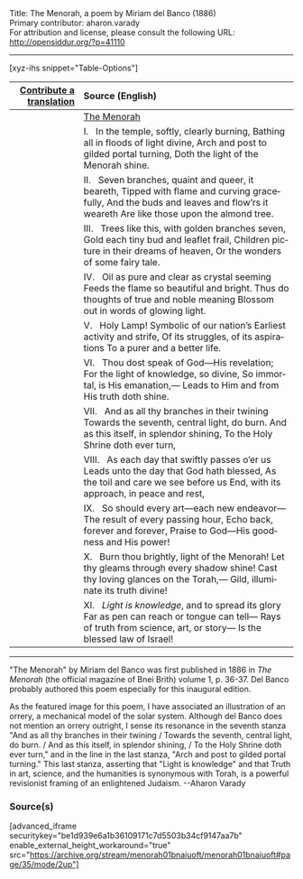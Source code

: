 <html>
<head></head>
<body>
Title: The Menorah, a poem by Miriam del Banco (1886)<br />
Primary contributor: aharon.varady<br />
For attribution and license, please consult the following URL: <a href="http://opensiddur.org/?p=41110">http://opensiddur.org/?p=41110</a>
<p />
<hr />

[xyz-ihs snippet="Table-Options"]<table style="margin-left: auto; margin-right: auto;" class="draggable">
<thead><tr><th id="x" style="text-align: right;"><a href="/contribute/upload/">Contribute a translation</a></th><th style="text-align: left;">Source (English)</th></tr></thead>
<tbody>
<tr><td style="vertical-align:top;">
<div class="liturgy" lang="he" style="text-align: right;">

</div></td>

<td style="vertical-align:top;">
<div class="english" lang="en" style="text-align: left;">
<u>The Menorah</u>
</div></td></tr>


<tr><td style="vertical-align:top;">
<div class="liturgy" lang="he" style="text-align: right;">

</div></td>

<td style="vertical-align:top;">
<div class="english" lang="en" style="text-align: left;">
Ⅰ.
&nbsp;
In the temple, softly, clearly burning,
Bathing all in floods of light divine,
Arch and post to gilded portal turning,
Doth the light of the Menorah shine.
</div></td></tr>


<tr><td style="vertical-align:top;">
<div class="liturgy" lang="he" style="text-align: right;">

</div></td>

<td style="vertical-align:top;">
<div class="english" lang="en" style="text-align: left;">
Ⅱ.
&nbsp;
Seven branches, quaint and queer, it beareth, 
Tipped with flame and curving gracefully,
And the buds and leaves and flow’rs it weareth 
Are like those upon the almond tree.
</div></td></tr>


<tr><td style="vertical-align:top;">
<div class="liturgy" lang="he" style="text-align: right;">

</div></td>

<td style="vertical-align:top;">
<div class="english" lang="en" style="text-align: left;">
Ⅲ.
&nbsp;
Trees like this, with golden branches seven, 
Gold each tiny bud and leaflet frail,
Children picture in their dreams of heaven,
Or the wonders of some fairy tale.
</div></td></tr>


<tr><td style="vertical-align:top;">
<div class="liturgy" lang="he" style="text-align: right;">

</div></td>

<td style="vertical-align:top;">
<div class="english" lang="en" style="text-align: left;">
Ⅳ.
&nbsp;
Oil as pure and clear as crystal seeming 
Feeds the flame so beautiful and bright.
Thus do thoughts of true and noble meaning 
Blossom out in words of glowing light.
</div></td></tr>


<tr><td style="vertical-align:top;">
<div class="liturgy" lang="he" style="text-align: right;">

</div></td>

<td style="vertical-align:top;">
<div class="english" lang="en" style="text-align: left;">
Ⅴ.
&nbsp;
Holy Lamp! Symbolic of our nation’s 
Earliest activity and strife,
Of its struggles, of its aspirations 
To a purer and a better life.
</div></td></tr>


<tr><td style="vertical-align:top;">
<div class="liturgy" lang="he" style="text-align: right;">

</div></td>

<td style="vertical-align:top;">
<div class="english" lang="en" style="text-align: left;">
Ⅵ.
&nbsp;
Thou dost speak of God—His revelation;
For the light of knowledge, so divine,
So immortal, is His emanation,—
Leads to Him and from His truth doth shine.
</div></td></tr>


<tr><td style="vertical-align:top;">
<div class="liturgy" lang="he" style="text-align: right;">

</div></td>

<td style="vertical-align:top;">
<div class="english" lang="en" style="text-align: left;">
Ⅶ.
&nbsp;
And as all thy branches in their twining 
Towards the seventh, central light, do burn. 
And as this itself, in splendor shining,
To the Holy Shrine doth ever turn,
</div></td></tr>


<tr><td style="vertical-align:top;">
<div class="liturgy" lang="he" style="text-align: right;">

</div></td>

<td style="vertical-align:top;">
<div class="english" lang="en" style="text-align: left;">
Ⅷ.
&nbsp;
As each day that swiftly passes o’er us 
Leads unto the day that God hath blessed, 
As the toil and care we see before us 
End, with its approach, in peace and rest,
</div></td></tr>


<tr><td style="vertical-align:top;">
<div class="liturgy" lang="he" style="text-align: right;">

</div></td>

<td style="vertical-align:top;">
<div class="english" lang="en" style="text-align: left;">
Ⅸ.
&nbsp;
So should every art—each new endeavor—
The result of every passing hour,
Echo back, forever and forever,
Praise to God—His goodness and His power!
</div></td></tr>


<tr><td style="vertical-align:top;">
<div class="liturgy" lang="he" style="text-align: right;">

</div></td>

<td style="vertical-align:top;">
<div class="english" lang="en" style="text-align: left;">
Ⅹ.
&nbsp;
Burn thou brightly, light of the Menorah!
Let thy gleams through every shadow shine! 
Cast thy loving glances on the Torah,—
Gild, illuminate its truth divine!
</div></td></tr>


<tr><td style="vertical-align:top;">
<div class="liturgy" lang="he" style="text-align: right;">

</div></td>

<td style="vertical-align:top;">
<div class="english" lang="en" style="text-align: left;">
Ⅺ.
&nbsp;
<em>Light is knowledge</em>, and to spread its glory 
Far as pen can reach or tongue can tell— 
Rays of truth from science, art, or story—
Is the blessed law of Israel!
</div></td></tr>
</tbody></table>

<hr />

"The Menorah" by Miriam del Banco was first published in 1886 in <em>The Menorah</em> (the official magazine of Bnei Brith) volume 1, p. 36-37. Del Banco probably authored this poem especially for this inaugural edition.  

As the featured image for this poem, I have associated an illustration of an orrery, a mechanical model of the solar system. Although del Banco does not mention an orrery outright, I sense its resonance in the seventh stanza "And as all thy branches in their twining / Towards the seventh, central light, do burn. / And as this itself, in splendor shining, / To the Holy Shrine doth ever turn," and in the line in the last stanza, "Arch and post to gilded portal turning." This last stanza, asserting that "Light is knowledge" and that Truth in art, science, and the humanities is synonymous with Torah, is a powerful revisionist framing of an enlightened Judaism. --Aharon Varady

<h3>Source(s)</h3>

[advanced_iframe securitykey="be1d939e6a1b36109171c7d5503b34cf9147aa7b" enable_external_height_workaround="true" src="https://archive.org/stream/menorah01bnaiuoft/menorah01bnaiuoft#page/35/mode/2up"]

&nbsp;
</body>
</html>